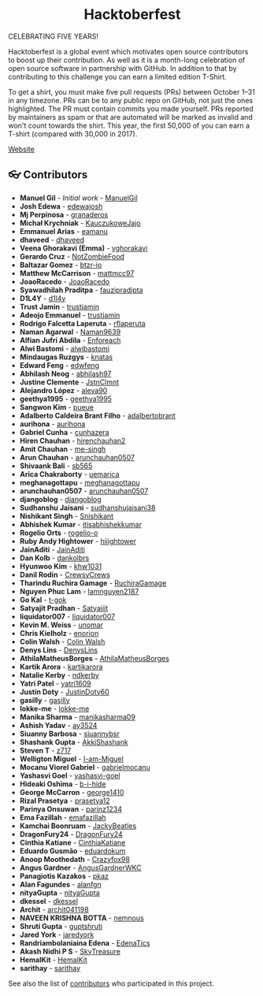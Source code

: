 <div align="center">
	<h1> Hacktoberfest </h1>
</div>

CELEBRATING FIVE YEARS!

Hacktoberfest is a global event which motivates open source contributors to boost up their contribution. As well as it is a month-long celebration of open source software in partnership with GitHub. In addition to that by contributing to this challenge you can earn a limited edition T-Shirt.

To get a shirt, you must make five pull requests (PRs) between October 1–31 in any timezone. PRs can be to any public repo on GitHub, not just the ones highlighted. The PR must contain commits you made yourself. PRs reported by maintainers as spam or that are automated will be marked as invalid and won't count towards the shirt. This year, the first 50,000 of you can earn a T-shirt (compared with 30,000 in 2017).

[Website](https://hacktoberfest.lingonsaft.com/)

<a name="contributors"></a>
## :eyeglasses: Contributors

  * **Manuel Gil** - *Initial work* - [ManuelGil](https://github.com/ManuelGil)
  * **Josh Edewa** - [edewajosh](https://github.com/edewajosh)
  * **Mj Perpinosa** - [granaderos](https://github.com/granaderos)
  * **Michał Krychniak** - [KauczukoweJajo](https://github.com/KauczukoweJajo)
  * **Emmanuel Arias** - [eamanu](https://github.com/eamanu)
  * **dhaveed** - [dhaveed](https://github.com/dhaveed)
  * **Veena Ghorakavi (Emma)** - [vghorakavi](https://github.com/vghorakavi)
  * **Gerardo Cruz** - [NotZombieFood](https://github.com/NotZombieFood)
  * **Baltazar Gomez** - [btzr-io](https://github.com/btzr-io)
  * **Matthew McCarrison** - [mattmcc97](https://github.com/mattmcc97)
  * **JoaoRacedo** - [JoaoRacedo](https://github.com/JoaoRacedo)
  * **Syawadhilah Praditpa** - [fauzipradipta](https://github.com/fauzipradipta)
  * **D1L4Y** - [d1l4y](https://github.com/d1l4y)
  * **Trust Jamin** - [trustjamin](https://github.com/trustjamin)
  * **Adeojo Emmanuel** - [trustjamin](https://github.com/adeojoemmanuel)
  * **Rodrigo Falcetta Laperuta** - [rflaperuta](https://github.com/rflaperuta)
  * **Naman Agarwal** - [Naman9639](https://github.com/Naman9639)
  * **Alfian Jufri Abdila** - [Enforeach](https://github.com/Enforeach)
  * **Alwi Bastomi** - [alwibastomi](https://github.com/alwibastomi)
  * **Mindaugas Ruzgys** - [knatas](https://github.com/knatas)
  * **Edward Feng** - [edwfeng](https://github.com/edwfeng)
  * **Abhilash Neog** - [abhilash97](https://github.com/abhilash97)
  * **Justine Clemente** - [JstnClmnt](https://github.com/JstnClmnt)
  * **Alejandro López** - [aleva90](https://github.com/aleva90)
  * **geethya1995** - [geethya1995](https://github.com/geethya1995)
  * **Sangwon Kim** - [pueue](https://github.com/pueue)
  * **Adalberto Caldeira Brant Filho** - [adalbertobrant](https://github.com/adalbertobrant)
  * **aurihona** - [aurihona](https://github.com/aurihona)
  * **Gabriel Cunha** - [cunhazera](https://github.com/cunhazera)
  * **Hiren Chauhan** - [hirenchauhan2](https://github.com/hirenchauhan2)
  * **Amit Chauhan** - [me-singh](https://github.com/me-singh)
  * **Arun Chauhan** - [arunchauhan0507](https://github.com/arunchauhan0507)
  * **Shivaank Bali** - [sb565](https://github.com/sb565)
  * **Arica Chakraborty** - [uemarica](https://github.com/uemarica)
  * **meghanagottapu** - [meghanagottapu](https://github.com/meghanagottapu)
  * **arunchauhan0507** - [arunchauhan0507](https://github.com/arunchauhan0507)
  * **djangoblog** - [djangoblog](https://github.com/djangoblog)
  * **Sudhanshu Jaisani** - [sudhanshujaisani38](https://github.com/sudhanshujaisani38)
  * **Nishikant Singh** - [Snishikant](https://github.com/Snishikant)
  * **Abhishek Kumar** - [itisabhishekkumar](https://github.com/itisabhishekkumar)
  * **Rogelio Orts** - [rogelio-o](https://github.com/rogelio-o)
  * **Ruby Andy Hightower** - [hiiightower](https://github.com/hiiightower)
  * **JainAditi** - [JainAditi](https://github.com/JainAditi)
  * **Dan Kolb** - [dankolbrs](https://github.com/dankolbrs)
  * **Hyunwoo Kim** - [khw1031](https://github.com/khw1031)
  * **Danil Rodin** - [CrewsyCrews](https://github.com/CrewsyCrews)
  * **Tharindu Ruchira Gamage** - [RuchiraGamage](https://github.com/RuchiraGamage)
  * **Nguyen Phuc Lam** - [lamnguyen2187](https://github.com/lamnguyen2187)
  * **Go Kal** - [t-gok](https://github.com/t-gok)
  * **Satyajit Pradhan** - [Satyajiit](https://github.com/satyajiit)
  * **liquidator007** - [liquidator007](https://github.com/liquidator007)
  * **Kevin M. Weiss** - [unomar](https://github.com/unomar)
  * **Chris Kielholz** - [enorion](https://github.com/enorion)
  * **Colin Walsh** - [Colin Walsh](https://github.com/cmwalshWVU)
  * **Denys Lins** - [DenysLins](https://github.com/DenysLins)
  * **AthilaMatheusBorges** - [AthilaMatheusBorges](https://github.com/AthilaMatheusBorges)
  * **Kartik Arora** - [kartikarora](https://github.com/kartikarora)
  * **Natalie Kerby** - [ndkerby](https://github.com/ndkerby)
  * **Yatri Patel** - [yatri1609](https://github.com/yatri1609)
  * **Justin Doty** - [JustinDoty60](https://github.com/JustinDoty60)
  * **gasilly** - [gasilly](https://github.com/gasilly)
  * **lokke-me** - [lokke-me](https://github.com/lokke-me)
  * **Manika Sharma** - [manikasharma09](https://github.com/manikasharma09)
  * **Ashish Yadav** - [ay3524](https://github.com/ay3524)
  * **Siuanny Barbosa** - [siuannybsr](https://github.com/siuannybsr)
  * **Shashank Gupta** - [AkkiShashank](https://github.com/AkkiShashank)
  * **Steven T** - [z717](https://github.com/z717)
  * **Welligton Miguel** - [I-am-Miguel](https://github.com/I-am-Miguel)
  * **Mocanu Viorel Gabriel** - [gabrielmocanu](https://github.com/gabrielmocanu)
  * **Yashasvi Goel** - [yashasvi-goel](https://github.com/yashasvi-goel)
  * **Hideaki Oshima** - [b-i-hide](https://github.com/b-i-hide)
  * **George McCarron** - [george1410](https://github.com/george1410)
  * **Rizal Prasetya** - [prasetya12](https://github.com/prasetya12)
  * **Parinya Onsuwan** - [parinz1234](https://github.com/parinz1234)
  * **Ema Fazillah** - [emafazillah](https://github.com/emafazillah)
  * **Kamchai Boonruam** - [JackyBeatles](https://github.com/JackyBeatles)
  * **DragonFury24** - [DragonFury24](https://github.com/DragonFury24)
  * **Cinthia Katiane** - [CinthiaKatiane](https://github.com/CinthiaKatiane)
  * **Eduardo Gusmão** - [eduardokum](https://github.com/eduardokum)
  * **Anoop Moothedath** - [Crazyfox98](https://github.com/Crazyfox98)
  * **Angus Gardner** - [AngusGardnerWKC](https://github.com/AngusGardnerWKC)
  * **Panagiotis Kazakos** - [pkaz](https://github.com/pkaz)
  * **Alan Fagundes** - [alanfgn](https://github.com/alanfgn)
  * **nityaGupta** - [nityaGupta](https://github.com/nityaGupta)
  * **dkessel** - [dkessel](https://github.com/dkessel)
  * **Archit** - [archit041198](https://github.com/archit041198)
  * **NAVEEN KRISHNA BOTTA** - [nemnous](https://github.com/nemnous)
  * **Shruti Gupta** - [guptshruti](https://github.com/guptshruti)
  * **Jared York** - [jaredyork](https://github.com/jaredyork)
  * **Randriambolaniaina Edena** - [EdenaTics](https://github.com/EdenaTics)
  * **Akash Nidhi P S** - [SkyTreasure](https://github.com/SkyTreasure)
  * **HemalKit** - [HemalKit](https://github.com/HemalKit)
  * **sarithay** - [sarithay](https://github.com/sarithay)

See also the list of [contributors](https://github.com/ManuelGil/Hacktoberfest/contributors)
 who participated in this project.
